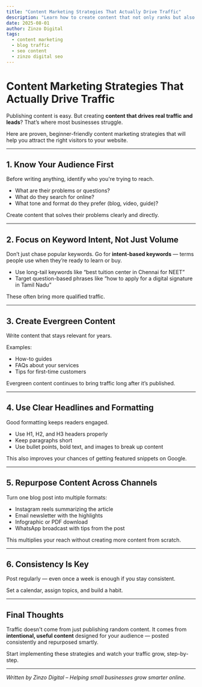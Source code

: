 ```yaml
---
title: "Content Marketing Strategies That Actually Drive Traffic"
description: "Learn how to create content that not only ranks but also brings targeted traffic and potential customers to your website."
date: 2025-08-01
author: Zinzo Digital
tags:
  - content marketing
  - blog traffic
  - seo content
  - zinzo digital seo
---
```


# Content Marketing Strategies That Actually Drive Traffic

Publishing content is easy. But creating **content that drives real traffic and leads**? That’s where most businesses struggle.

Here are proven, beginner-friendly content marketing strategies that will help you attract the right visitors to your website.

---

## 1. Know Your Audience First

Before writing anything, identify who you're trying to reach.

- What are their problems or questions?
- What do they search for online?
- What tone and format do they prefer (blog, video, guide)?

Create content that solves their problems clearly and directly.

---

## 2. Focus on Keyword Intent, Not Just Volume

Don’t just chase popular keywords. Go for **intent-based keywords** — terms people use when they’re ready to learn or buy.

- Use long-tail keywords like “best tuition center in Chennai for NEET”  
- Target question-based phrases like “how to apply for a digital signature in Tamil Nadu”  

These often bring more qualified traffic.

---

## 3. Create Evergreen Content

Write content that stays relevant for years.

Examples:
- How-to guides
- FAQs about your services
- Tips for first-time customers

Evergreen content continues to bring traffic long after it’s published.

---

## 4. Use Clear Headlines and Formatting

Good formatting keeps readers engaged.

- Use H1, H2, and H3 headers properly  
- Keep paragraphs short  
- Use bullet points, bold text, and images to break up content  

This also improves your chances of getting featured snippets on Google.

---

## 5. Repurpose Content Across Channels

Turn one blog post into multiple formats:

- Instagram reels summarizing the article  
- Email newsletter with the highlights  
- Infographic or PDF download  
- WhatsApp broadcast with tips from the post

This multiplies your reach without creating more content from scratch.

---

## 6. Consistency Is Key

Post regularly — even once a week is enough if you stay consistent.

Set a calendar, assign topics, and build a habit.

---

## Final Thoughts

Traffic doesn't come from just publishing random content. It comes from **intentional, useful content** designed for your audience — posted consistently and repurposed smartly.

Start implementing these strategies and watch your traffic grow, step-by-step.

---

*Written by Zinzo Digital – Helping small businesses grow smarter online.*
